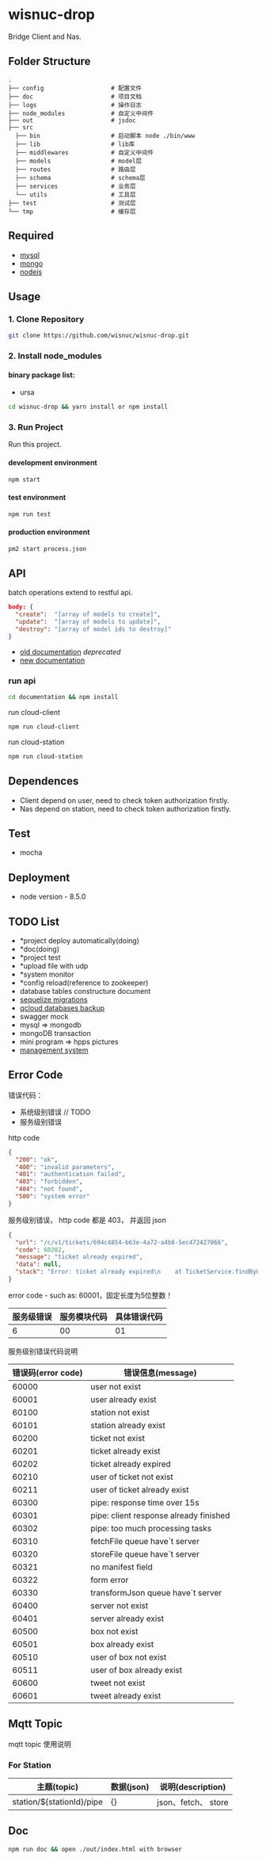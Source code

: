 # wisnuc-drop
Bridge Client and Nas.

## Folder Structure
```
.
├── config                   # 配置文件
├── doc                      # 项目文档
├── logs                     # 操作日志
├── node_modules             # 自定义中间件
├── out                      # jsdoc
├── src
  ├── bin                    # 启动脚本 node ./bin/www
  ├── lib                    # lib库
  ├── middlewares            # 自定义中间件
  ├── models                 # model层
  ├── routes                 # 路由层
  ├── schema                 # schema层
  ├── services               # 业务层
  └── utils                  # 工具层
├── test                     # 测试层     
└── tmp                      # 缓存层
```

## Required
- [mysql](https://dev.mysql.com/downloads/mysql)
- [mongo](https://www.mongodb.com/download-center#community)
- [nodejs](https://nodejs.org)

## Usage
### 1. Clone Repository
```bash
git clone https://github.com/wisnuc/wisnuc-drop.git
```

### 2. Install node_modules
#### binary package list: 
- ursa
```bash
cd wisnuc-drop && yarn install or npm install
```

### 3. Run Project
Run this project.

#### development environment
```bash
npm start
```
#### test environment
```bash
npm run test
```
#### production environment
```bash
pm2 start process.json
```

## API
batch operations extend to restful api. 
```json
body: {
  "create":  "[array of models to create]",
  "update":  "[array of models to update]",
  "destroy": "[array of model ids to destroy]"
}
```
- [old documentation](https://github.com/wisnuc/documentation) *deprecated*
- [new documentation](http://test.siyouqun.com/api-docs)

### run api 
```bash
cd documentation && npm install
```
run cloud-client 
```bash
npm run cloud-client
```
run cloud-station 
```bash
npm run cloud-station
```

## Dependences
- Client depend on user, need to check token authorization firstly.
- Nas depend on station, need to check token authorization firstly.

## Test
- mocha

## Deployment
- node version - 8.5.0

## TODO List
- *project deploy automatically(doing)
- *doc(doing)
- *project test
- *upload file with udp
- *system monitor
- *config reload(reference to zookeeper)
- database tables constructure document
- [sequelize migrations](https://sequelize.readthedocs.io/en/v3/docs/migrations)
- [qcloud databases backup](https://www.qcloud.com)
- swagger mock
- mysql => mongodb 
- mongoDB transaction
- mini program => hpps pictures
- [management system](https://github.com/wisnuc/wisnuc-management)


## Error Code
错误代码：
- 系统级别错误 // TODO
- 服务级别错误


http code 
```json
{
  "200": "ok",
  "400": "invalid parameters",
  "401": "authentication failed",
  "403": "forbidden",
  "404": "not found",
  "500": "system error"
}
```

服务级别错误， http code 都是 403， 并返回 json
```json
{
  "url": "/c/v1/tickets/694c4854-b63e-4a72-a4b8-5ec472427066",
  "code": 60202,
  "message": "ticket already expired",
  "data": null,
  "stack": "Error: ticket already expired\n    at TicketService.findByClient (/home/mosaic/mosaic/wisnuc-drop/src/services/ticketService.js:111:10)\n    at <anonymous>"
}
```

error code - such as: 60001，固定长度为5位整数！ 

服务级错误 | 服务模块代码 | 具体错误代码
----- | ------ | ------
6 		|	 00 	 | 01


服务级别错误代码说明

错误码(error code) | 错误信息(message)
----- | ------
60000 | user not exist
60001 | user already exist
60100 | station not exist
60101 | station already exist
60200 | ticket not exist
60201 | ticket already exist
60202 | ticket already expired
60210 | user of ticket not exist
60211 | user of ticket already exist
60300 | pipe: response time over 15s
60301 | pipe: client response already finished
60302 | pipe: too much processing tasks 
60310 | fetchFile queue have`t server
60320 | storeFile queue have`t server
60321 | no manifest field
60322 | form error
60330 | transformJson queue have`t server
60400 | server not exist
60401 | server already exist
60500 | box not exist
60501 | box already exist
60510 | user of box not exist
60511 | user of box already exist
60600 | tweet not exist
60601 | tweet already exist


## Mqtt Topic
mqtt topic 使用说明

### For Station
主题(topic) | 数据(json) | 说明(description)
----------------- | ------------------ | ------------------
station/${stationId}/pipe | {} | json、fetch、 store

## Doc
```bash
npm run doc && open ./out/index.html with browser
```
